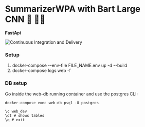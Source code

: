 # SummarizerWPA with Bart Large CNN 🏻 🤟🏼

**FastApi**

![Continuous Integration and Delivery](https://github.com/gianpDomiziani/summarizerWPA/workflows/Continuous%20Integration%20and%20Delivery/badge.svg?branch=master)

### Setup
1. docker-compose --env-file FILE_NAME.env up -d --build
2. docker-compose logs web -f

### DB setup
Go inside the web-db running container and use the postgres CLI:
```
docker-compose exec web-db psql -U postgres

\c web_dev
\dt # shows tables
\q # exit
```

